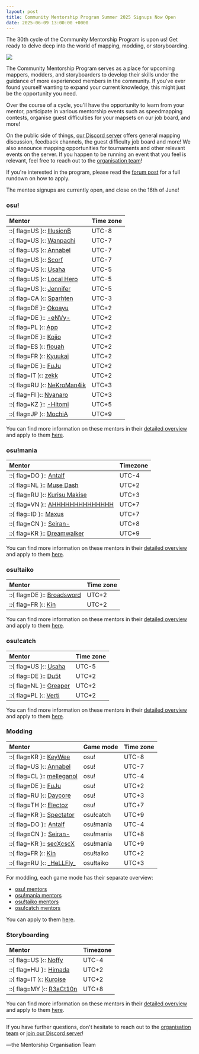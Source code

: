 ```yaml
---
layout: post
title: Community Mentorship Program Summer 2025 Signups Now Open
date: 2025-06-09 13:00:00 +0000
---
```


The 30th cycle of the Community Mentorship Program is upon us! Get ready to delve deep into the world of mapping, modding, or storyboarding.

![](/wiki/shared/news/banners/community-mentorship-program.jpg)

The Community Mentorship Program serves as a place for upcoming mappers, modders, and storyboarders to develop their skills under the guidance of more experienced members in the community. If you've ever found yourself wanting to expand your current knowledge, this might just be the opportunity you need.

Over the course of a cycle, you'll have the opportunity to learn from your mentor, participate in various mentorship events such as speedmapping contests, organise guest difficulties for your mapsets on our job board, and more! 

On the public side of things, [our Discord server](https://discord.com/invite/Ft2FtXmBgx) offers general mapping discussion, feedback channels, the guest difficulty job board and more! We also announce mapping opportunities for tournaments and other relevant events on the server. If you happen to be running an event that you feel is relevant, feel free to reach out to the [organisation team](https://docs.google.com/spreadsheets/d/1dVbDmk2Z6RsosS8rN11cfjCPMLKMuCjrICOVqTW2KH4/edit?usp=sharing)!

If you're interested in the program, please read the [forum post](https://osu.ppy.sh/community/forums/topics/2079752?n=1) for a full rundown on how to apply. 

The mentee signups are currently open, and close on the 16th of June! 

### osu! 

| Mentor | Time zone |
| :-- | :-- |
| ::{ flag=US }:: [IllusionB](https://osu.ppy.sh/users/13292488) | UTC-8 |
| ::{ flag=US }:: [Wanpachi](https://osu.ppy.sh/users/12157130) | UTC-7 |
| ::{ flag=US }:: [Annabel](https://osu.ppy.sh/users/3388410) | UTC-7 |
| ::{ flag=US }:: [Scorf](https://osu.ppy.sh/users/17038784) | UTC-7 |
| ::{ flag=US }:: [Usaha](https://osu.ppy.sh/users/6443117) | UTC-5 |
| ::{ flag=US }:: [Local Hero](https://osu.ppy.sh/users/16134122) | UTC-5 |
| ::{ flag=US }:: [Jennifer](https://osu.ppy.sh/users/6761853) | UTC-5 |
| ::{ flag=CA }:: [Sparhten](https://osu.ppy.sh/users/7601720) | UTC-3 |
| ::{ flag=DE }:: [Okoayu](https://osu.ppy.sh/users/1623405) | UTC+2 |
| ::{ flag=DE }:: [\-eNVy-](https://osu.ppy.sh/users/10632422) | UTC+2 |
| ::{ flag=PL }:: [App](https://osu.ppy.sh/users/13650508) | UTC+2 |
| ::{ flag=DE }:: [Kojio](https://osu.ppy.sh/users/2054596) | UTC+2 |
| ::{ flag=ES }:: [flouah](https://osu.ppy.sh/users/8030129) | UTC+2 |
| ::{ flag=FR }:: [Kyuukai](https://osu.ppy.sh/users/5337374) | UTC+2 |
| ::{ flag=DE }:: [FuJu](https://osu.ppy.sh/users/10773882) | UTC+2 |
| ::{ flag=IT }:: [zekk](https://osu.ppy.sh/users/9704802) | UTC+2 |
| ::{ flag=RU }:: [NeKroMan4ik](https://osu.ppy.sh/users/11387664) | UTC+3 |
| ::{ flag=FI }:: [Nyanaro](https://osu.ppy.sh/users/4157611) | UTC+3 |
| ::{ flag=KZ }:: [\-Hitomi](https://osu.ppy.sh/users/15583987) | UTC+5 |
| ::{ flag=JP }:: [MochiA](https://osu.ppy.sh/users/9312734) | UTC+9 |

You can find more information on these mentors in their [detailed overview](https://docs.google.com/spreadsheets/d/1PrL5cXwU-EMIkUaRKPHbRsi-AUeicQhZZR2QkjVDevM/edit) and apply to them [here](https://docs.google.com/forms/d/e/1FAIpQLSfs10qNps9y4DrTcUjZEc5u28bpqUdHXaxDrcUDWGhmufN9eA/viewform). 

### osu!mania 

| Mentor | Timezone |
| :-- | :-- |
| ::{ flag=DO }:: [Antalf](https://osu.ppy.sh/users/8793773) | UTC-4 |
| ::{ flag=NL }:: [Muse Dash](https://osu.ppy.sh/users/13695676) | UTC+2 |
| ::{ flag=RU }:: [Kurisu Makise](https://osu.ppy.sh/users/2790640) | UTC+3 |
| ::{ flag=VN }:: [AHHHHHHHHHHHHHH](https://osu.ppy.sh/users/8249608) | UTC+7 |
| ::{ flag=ID }:: [Maxus](https://osu.ppy.sh/users/4335785) | UTC+7 |
| ::{ flag=CN }:: [Seiran-](https://osu.ppy.sh/users/14351534) | UTC+8 |
| ::{ flag=KR }:: [Dreamwalker](https://osu.ppy.sh/users/8946550) | UTC+9 |

You can find more information on these mentors in their [detailed overview](https://docs.google.com/spreadsheets/d/1g2KhhmBqiqNAe2I2PJPicaSFtWPQ5sScRluC9oQzFGg/edit) and apply to them [here](https://docs.google.com/forms/d/e/1FAIpQLSeVdfghHjpjOiGJ1rw167rOsuAczWgub0sYYX_wYCP1_kwrTw/viewform).

### osu!taiko

| Mentor | Time zone |
| :-- | :-- |
| ::{ flag=DE }:: [Broadsword](https://osu.ppy.sh/users/11357694) | UTC+2 |
| ::{ flag=FR }:: [Kin](https://osu.ppy.sh/users/480689) | UTC+2 |

You can find more information on these mentors in their [detailed overview](https://docs.google.com/spreadsheets/d/1_bMj04v4kUhdBd_JS6yiex9pBSFcxh_Uunn--n7Ugt8/edit) and apply to them [here](https://docs.google.com/forms/d/e/1FAIpQLSfb7Am7-lX0IzFNCCpY7gsACNzv9gcc_5KAEAK5wYVNiNFk4w/viewform).

### osu!catch

| Mentor | Time zone |
| :-- | :-- |
| ::{ flag=US }:: [Usaha](https://osu.ppy.sh/users/6443117) | UTC-5 |
| ::{ flag=DE }:: [Du5t](https://osu.ppy.sh/users/6053071) | UTC+2 |
| ::{ flag=NL }:: [Greaper](https://osu.ppy.sh/users/2369776) | UTC+2 |
| ::{ flag=PL }:: [Verti](https://osu.ppy.sh/users/10674528) | UTC+2 |

You can find more information on these mentors in their [detailed overview](https://docs.google.com/spreadsheets/d/16J1nxWgHadycR2Qu232VufdcmHKPXWb6MFPixO-ehlg/edit) and apply to them [here](https://docs.google.com/forms/d/e/1FAIpQLSdoi7VNJNfEv6V3aJ953255smnpBBqRX5XzUcOmACWeq3bG6Q/viewform).

### Modding

| Mentor | Game mode | Time zone |
| :-- | :-- | :-- |
| ::{ flag=KR }:: [KeyWee](https://osu.ppy.sh/users/10476879) | osu! | UTC-8 |
| ::{ flag=US }:: [Annabel](https://osu.ppy.sh/users/3388410) | osu! | UTC-7 |
| ::{ flag=CL }:: [melleganol](https://osu.ppy.sh/users/16452371) | osu! | UTC-4 |
| ::{ flag=DE }:: [FuJu](https://osu.ppy.sh/users/10773882) | osu! | UTC+2 |
| ::{ flag=RU }:: [Daycore](https://osu.ppy.sh/users/5596337) | osu! | UTC+3 |
| ::{ flag=TH }:: [Electoz](https://osu.ppy.sh/users/6485263) | osu! | UTC+7 |
| ::{ flag=KR }:: [Spectator](https://osu.ppy.sh/users/702598) | osu!catch | UTC+9 |
| ::{ flag=DO }:: [Antalf](https://osu.ppy.sh/users/8793773) | osu!mania | UTC-4 |
| ::{ flag=CN }:: [Seiran-](https://osu.ppy.sh/users/14351534) | osu!mania | UTC+8 |
| ::{ flag=KR }:: [secXcscX](https://osu.ppy.sh/users/13543418) | osu!mania | UTC+9 |
| ::{ flag=FR }:: [Kin](https://osu.ppy.sh/users/480689) | osu!taiko | UTC+2 |
| ::{ flag=RU }:: [\_HeLLFly\_](https://osu.ppy.sh/users/14225226) | osu!taiko | UTC+3 |

For modding, each game mode has their separate overview: 

- [osu! mentors](https://docs.google.com/spreadsheets/d/1hXMTAFDdhjpQP72WyfDkjOnZECf6DO_Ba5sxjpowUKw/edit?gid=2064960339#gid=2064960339)
- [osu!mania mentors](https://docs.google.com/spreadsheets/d/1AcZHY7OylKGEgzgfryqLr9FOI6-oXdNqPT2Zistz3Yo/edit?gid=2064960339#gid=2064960339)
- [osu!taiko mentors](https://docs.google.com/spreadsheets/d/1cjhM_wRE-BmH5v1iVF_uP1Jp6uLNamS7aCnjAQmEQb4/edit?gid=2064960339#gid=2064960339)
- [osu!catch mentors](https://docs.google.com/spreadsheets/d/1Ac7_geRabvpRb60dxeLWYhIYzj9D_aDNzw2P8ZlhJ08/edit?gid=2064960339#gid=2064960339)

You can apply to them [here](https://docs.google.com/forms/d/e/1FAIpQLSedojsQxwaUWRPZ_AeP_bMr3GNsWMy62MpVwHQfyPtQfeSxXw/viewform).

### Storyboarding

| Mentor | Timezone |
| :-- | :-- |
| ::{ flag=US }:: [Noffy](https://osu.ppy.sh/users/1541323) | UTC-4 |
| ::{ flag=HU }:: [Himada](https://osu.ppy.sh/users/10959366) | UTC+2 |
| ::{ flag=IT }:: [Kuroise](https://osu.ppy.sh/users/14547127) | UTC+2 |
| ::{ flag=MY }:: [R3aCt10n](https://osu.ppy.sh/users/17020051) | UTC+8 |

You can find more information on these mentors in their [detailed overview](https://docs.google.com/spreadsheets/d/18vLaEyRnsfc2hpUb53EpggRwY6Vg7PqTScbs2qI6otc/edit) and apply to them [here](https://docs.google.com/forms/d/e/1FAIpQLSewCsK_L1pTr2vAMYiLtQZIfRMjqYLuepsBJNwEIYFDBM0P1A/viewform).

---

If you have further questions, don't hesitate to reach out to the [organisation team](https://docs.google.com/spreadsheets/d/1dVbDmk2Z6RsosS8rN11cfjCPMLKMuCjrICOVqTW2KH4/edit?usp=sharing) or [join our Discord server](https://discord.com/invite/Ft2FtXmBgx)!

—the Mentorship Organisation Team
